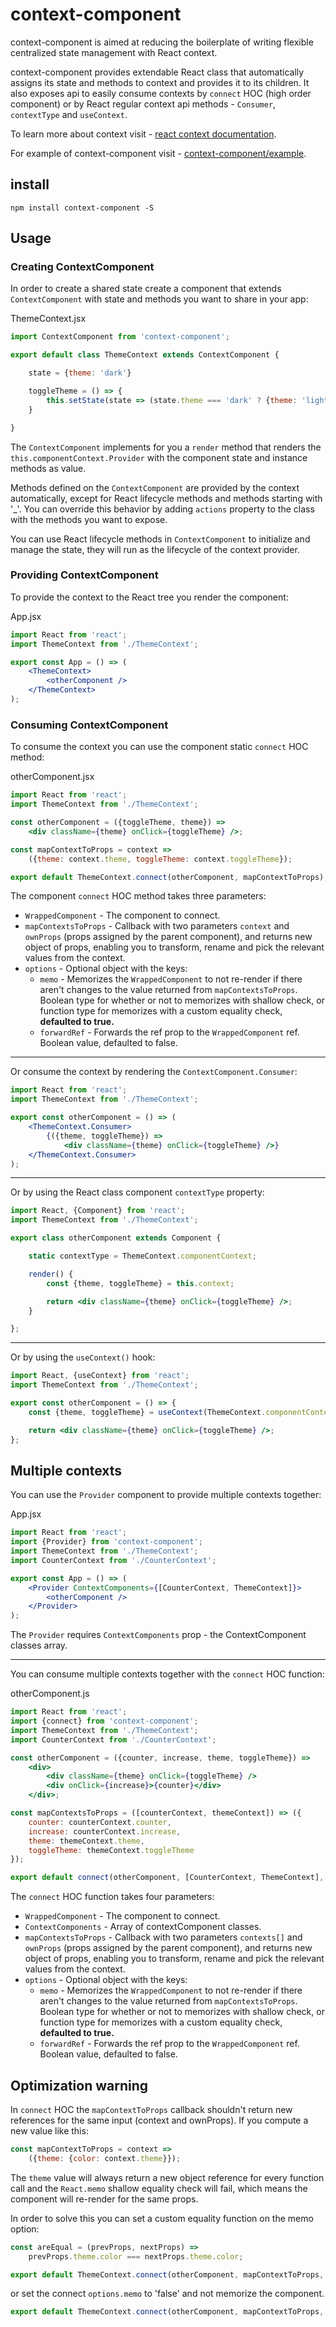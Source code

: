 # context-component

context-component is aimed at reducing the boilerplate of writing flexible centralized state management with React context.

context-component provides extendable React class that automatically assigns its state and methods to context and provides it to its children.
It also exposes api to easily consume contexts by `connect` HOC (high order component) or by React regular context api methods - `Consumer`, `contextType` and `useContext`.

To learn more about context visit - [react context documentation](https://reactjs.org/docs/context.html).

For example of context-component visit - [context-component/example](https://github.com/YehudaGold/context-component/tree/master/example/src).

## install

```
npm install context-component -S
```

## Usage

### Creating ContextComponent

In order to create a shared state create a component that extends `ContextComponent` with state and methods you want to share in your app:

ThemeContext.jsx
```jsx
import ContextComponent from 'context-component';

export default class ThemeContext extends ContextComponent {

    state = {theme: 'dark'}

    toggleTheme = () => {
        this.setState(state => (state.theme === 'dark' ? {theme: 'light'} : {theme: 'dark'}));
    }

}
```
The `ContextComponent` implements for you a `render` method that renders the `this.componentContext.Provider` with the component state and instance methods as value.

Methods defined on the `ContextComponent` are provided by the context automatically, except for React lifecycle methods and methods starting with '_'. You can override this behavior by adding `actions` property to the class with the methods you want to expose.

You can use React lifecycle methods in `ContextComponent` to initialize and manage the state, they will run as the lifecycle of the context provider.

### Providing ContextComponent

To provide the context to the React tree you render the component:

App.jsx
```jsx
import React from 'react';
import ThemeContext from './ThemeContext';

export const App = () => (
    <ThemeContext>
        <otherComponent />
    </ThemeContext>
);
```

### Consuming ContextComponent

To consume the context you can use the component static `connect` HOC method:

otherComponent.jsx
```jsx
import React from 'react';
import ThemeContext from './ThemeContext';

const otherComponent = ({toggleTheme, theme}) =>
    <div className={theme} onClick={toggleTheme} />;

const mapContextToProps = context =>
    ({theme: context.theme, toggleTheme: context.toggleTheme});

export default ThemeContext.connect(otherComponent, mapContextToProps);
```
The component `connect` HOC method takes three parameters:
* `WrappedComponent` - The component to connect.
* `mapContextsToProps` - Callback with two parameters `context` and `ownProps` (props assigned by the parent component), and returns new object of props, enabling you to transform, rename and pick the relevant values from the context.
* `options` - Optional object with the keys:
    * `memo` - Memorizes the `WrappedComponent` to not re-render if there aren't changes to the value returned from `mapContextsToProps`.
    Boolean type for whether or not to memorizes with shallow check, or function type for memorizes with a custom equality check, **defaulted to true.**
    * `forwardRef` - Forwards the ref prop to the `WrappedComponent` ref.
    Boolean value, defaulted to false.
---

Or consume the context by rendering the `ContextComponent.Consumer`:
```jsx
import React from 'react';
import ThemeContext from './ThemeContext';

export const otherComponent = () => (
    <ThemeContext.Consumer>
        {({theme, toggleTheme}) =>
            <div className={theme} onClick={toggleTheme} />}
    </ThemeContext.Consumer>
);
```
---

Or by using the React class component `contextType` property:
```jsx
import React, {Component} from 'react';
import ThemeContext from './ThemeContext';

export class otherComponent extends Component {

    static contextType = ThemeContext.componentContext;

    render() {
        const {theme, toggleTheme} = this.context;

        return <div className={theme} onClick={toggleTheme} />;
    }

};
```
---

Or by using the `useContext()` hook:
```jsx
import React, {useContext} from 'react';
import ThemeContext from './ThemeContext';

export const otherComponent = () => {
    const {theme, toggleTheme} = useContext(ThemeContext.componentContext);

    return <div className={theme} onClick={toggleTheme} />;
};
```

## Multiple contexts

You can use the `Provider` component to provide multiple contexts together:

App.jsx
```jsx
import React from 'react';
import {Provider} from 'context-component';
import ThemeContext from './ThemeContext';
import CounterContext from './CounterContext';

export const App = () => (
    <Provider ContextComponents={[CounterContext, ThemeContext]}>
        <otherComponent />
    </Provider>
);
```
The `Provider` requires `ContextComponents` prop - the ContextComponent classes array.

---

You can consume multiple contexts together with the `connect` HOC function:

otherComponent.js
```jsx
import React from 'react';
import {connect} from 'context-component';
import ThemeContext from './ThemeContext';
import CounterContext from './CounterContext';

const otherComponent = ({counter, increase, theme, toggleTheme}) =>
    <div>
        <div className={theme} onClick={toggleTheme} />
        <div onClick={increase}>{counter}</div>
    </div>;

const mapContextsToProps = ([counterContext, themeContext]) => ({
    counter: counterContext.counter,
    increase: counterContext.increase,
    theme: themeContext.theme,
    toggleTheme: themeContext.toggleTheme
});

export default connect(otherComponent, [CounterContext, ThemeContext], mapContextsToProps);
```
The `connect` HOC function takes four parameters:

* `WrappedComponent` - The component to connect.
* `ContextComponents` - Array of contextComponent classes.
* `mapContextsToProps` - Callback with two parameters `contexts[]` and `ownProps` (props assigned by the parent component), and returns new object of props, enabling you to transform, rename and pick the relevant values from the context.
* `options` - Optional object with the keys:
     * `memo` - Memorizes the `WrappedComponent` to not re-render if there aren't changes to the value returned from `mapContextsToProps`.
    Boolean type for whether or not to memorizes with shallow check, or function type for memorizes with a custom equality check, **defaulted to true.**
    * `forwardRef` - Forwards the ref prop to the `WrappedComponent` ref.
    Boolean value, defaulted to false.

## Optimization warning
In `connect` HOC the `mapContextToProps` callback shouldn't return new references for the same input (context and ownProps). If you compute a new value like this:
```js
const mapContextToProps = context =>
    ({theme: {color: context.theme}});
```
The `theme` value will always return a new object reference for every function call and the `React.memo` shallow equality check will fail, which means the component will re-render for the same props.

In order to solve this you can set a custom equality function on the memo option:
```js
const areEqual = (prevProps, nextProps) =>
    prevProps.theme.color === nextProps.theme.color;

export default ThemeContext.connect(otherComponent, mapContextToProps, {memo: areEqual});
```
or set the connect `options.memo` to 'false' and not memorize the component.
```js
export default ThemeContext.connect(otherComponent, mapContextToProps, {memo: false});
```
